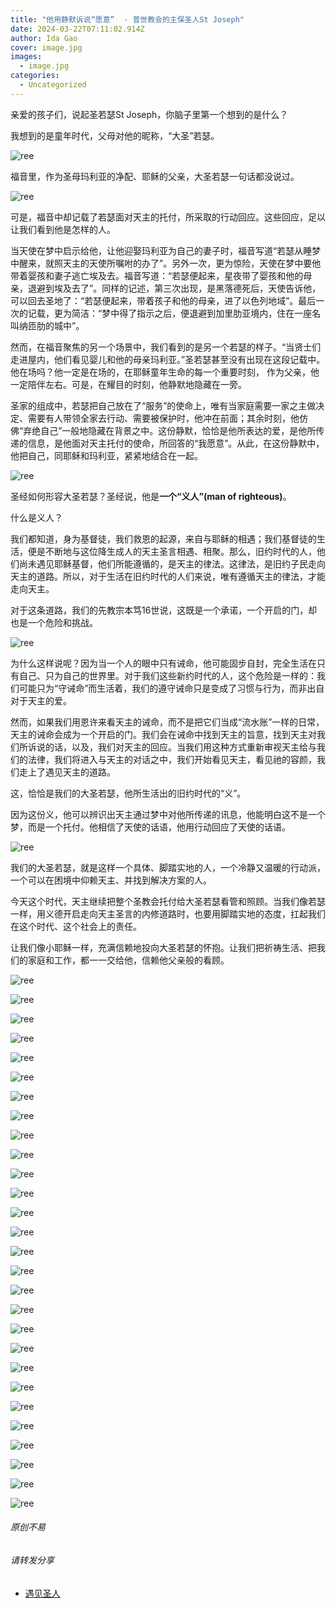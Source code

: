 ```yaml
---
title: "他用静默诉说“愿意”  - 普世教会的主保圣人St Joseph"
date: 2024-03-22T07:11:02.914Z
author: Ida Gao
cover: image.jpg
images:
  - image.jpg
categories:
  - Uncategorized
---
```


亲爱的孩子们，说起圣若瑟St Joseph，你脑子里第一个想到的是什么？

<!--more-->

我想到的是童年时代，父母对他的昵称，“大圣”若瑟。

  

![ree](https://static.wixstatic.com/media/55472c_edf85e4d12154967889ad33d973d67d0~mv2.jpg)

  

福音里，作为圣母玛利亚的净配、耶稣的父亲，大圣若瑟一句话都没说过。

  

![ree](https://static.wixstatic.com/media/55472c_592db79d80864de1bbf9cf585b1c2b97~mv2.jpg)

  

可是，福音中却记载了若瑟面对天主的托付，所采取的行动回应。这些回应，足以让我们看到他是怎样的人。

  

当天使在梦中启示给他，让他迎娶玛利亚为自己的妻子时，福音写道“若瑟从睡梦中醒来，就照天主的天使所嘱咐的办了”。另外一次，更为惊险，天使在梦中要他带着婴孩和妻子逃亡埃及去。福音写道：“若瑟便起来，星夜带了婴孩和他的母亲，退避到埃及去了”。同样的记述，第三次出现，是黑落德死后，天使告诉他，可以回去圣地了：“若瑟便起来，带着孩子和他的母亲，进了以色列地域”。最后一次的记载，更为简洁：“梦中得了指示之后，便退避到加里肋亚境内，住在一座名叫纳匝肋的城中”。

然而，在福音聚焦的另一个场景中，我们看到的是另一个若瑟的样子。“当贤士们走进屋内，他们看见婴儿和他的母亲玛利亚。”圣若瑟甚至没有出现在这段记载中。他在场吗？他一定是在场的，在耶稣童年生命的每一个重要时刻， 作为父亲，他一定陪伴左右。可是，在耀目的时刻，他静默地隐藏在一旁。

圣家的组成中，若瑟把自己放在了“服务”的使命上，唯有当家庭需要一家之主做决定、需要有人带领全家去行动、需要被保护时，他冲在前面；其余时刻，他仿佛“弃绝自己”一般地隐藏在背景之中。这份静默，恰恰是他所表达的爱，是他所传递的信息，是他面对天主托付的使命，所回答的“我愿意”。从此，在这份静默中，他把自己，同耶稣和玛利亚，紧紧地结合在一起。

  

![ree](https://static.wixstatic.com/media/55472c_b78db618c00448c188c5fd6fa9e5a6e5~mv2.jpg)

  

圣经如何形容大圣若瑟？圣经说，他是**一个“义人”(man of righteous)**。

  

什么是义人？

  

我们都知道，身为基督徒，我们救恩的起源，来自与耶稣的相遇；我们基督徒的生活，便是不断地与这位降生成人的天主圣言相遇、相聚。那么，旧约时代的人，他们尚未遇见耶稣基督，他们所能遵循的，是天主的律法。这律法，是旧约子民走向天主的道路。所以，对于生活在旧约时代的人们来说，唯有遵循天主的律法，才能走向天主。

  

对于这条道路，我们的先教宗本笃16世说，这既是一个承诺，一个开启的门，却也是一个危险和挑战。

  

  

![ree](https://static.wixstatic.com/media/55472c_ff55229369144b3299ca4b046a1133dd~mv2.jpg)

  

为什么这样说呢？因为当一个人的眼中只有诫命，他可能固步自封，完全生活在只有自己、只为自己的世界里。对于我们这些新约时代的人，这个危险是一样的：我们可能只为“守诫命”而生活着，我们的遵守诫命只是变成了习惯与行为，而非出自对于天主的爱。

  

然而，如果我们用恩许来看天主的诫命，而不是把它们当成“流水账”一样的日常，天主的诫命会成为一个开启的门。我们会在诫命中找到天主的旨意，找到天主对我们所诉说的话，以及，我们对天主的回应。当我们用这种方式重新审视天主给与我们的法律，我们将进入与天主的对话之中，我们开始看见天主，看见祂的容颜，我们走上了遇见天主的道路。

  

这，恰恰是我们的大圣若瑟，他所生活出的旧约时代的“义”。

  

因为这份义，他可以辨识出天主通过梦中对他所传递的讯息，他能明白这不是一个梦，而是一个托付。他相信了天使的话语，他用行动回应了天使的话语。

  

![ree](https://static.wixstatic.com/media/55472c_c6ad3f69c9934e0ca475dfe259ded399~mv2.jpg)

  

我们的大圣若瑟，就是这样一个具体、脚踏实地的人，一个冷静又温暖的行动派，一个可以在困境中仰赖天主、并找到解决方案的人。

  

今天这个时代，天主继续把整个圣教会托付给大圣若瑟看管和照顾。当我们像若瑟一样，用义德开启走向天主圣言的内修道路时，也要用脚踏实地的态度，扛起我们在这个时代、这个社会上的责任。

  

让我们像小耶稣一样，充满信赖地投向大圣若瑟的怀抱。让我们把祈祷生活、把我们的家庭和工作，都一一交给他，信赖他父亲般的看顾。

  

![ree](https://static.wixstatic.com/media/55472c_9f26b372296e483a810a228bd0760f6d~mv2.jpg)

  

![ree](https://static.wixstatic.com/media/55472c_f2a9a110ac2e4a4fb3d65e2547fdeb2e~mv2.jpg)

  

![ree](https://static.wixstatic.com/media/55472c_af419cbdb401440db953cb79cbd6b009~mv2.jpg)

  

![ree](https://static.wixstatic.com/media/55472c_075d8c4cfb414fdd86c6195f59f7ebd9~mv2.jpg)

  

![ree](https://static.wixstatic.com/media/55472c_e1a92216979e41a4a2b88c949f1d49f3~mv2.jpg)

  

![ree](https://static.wixstatic.com/media/55472c_17f201a666344b199f28136acb322def~mv2.jpg)

  

![ree](https://static.wixstatic.com/media/55472c_19671b2b1b104f6795d266b8e5831429~mv2.jpg)

  

![ree](https://static.wixstatic.com/media/55472c_676bb390e24a4c73848dc7c86bdfdc9c~mv2.jpg)

  

![ree](https://static.wixstatic.com/media/55472c_09ad9f0c66db47bf8330cd3bc64b5d58~mv2.jpg)

  

![ree](https://static.wixstatic.com/media/55472c_ade5c4ddf2dd4ef5a9a189bf08213811~mv2.jpg)

  

![ree](https://static.wixstatic.com/media/55472c_17055a2324dc46008f47b86ef5a967c5~mv2.jpg)

  

  

![ree](https://static.wixstatic.com/media/55472c_5766b8dfd78a45fa94715034b4bcfa45~mv2.jpg)

  

![ree](https://static.wixstatic.com/media/55472c_0c6e6a728f474d51b09b5ece81f8ec88~mv2.jpg)

  

![ree](https://static.wixstatic.com/media/55472c_863566703724415180c4f70875f70c83~mv2.jpg)

  

  

![ree](https://static.wixstatic.com/media/55472c_113546f5fa1d4cb99e9836919370e513~mv2.jpg)

  

![ree](https://static.wixstatic.com/media/55472c_e4d4e4be80824fa5bbd9876bb7c74b8d~mv2.jpg)

  

![ree](https://static.wixstatic.com/media/55472c_b75625f0463b4f73838fb3a206388cae~mv2.jpg)

  

![ree](https://static.wixstatic.com/media/55472c_60c42d9e2c9a47738900c0c28a3348a1~mv2.jpg)

  

  

![ree](https://static.wixstatic.com/media/55472c_c97e3df2f3a3475ca64ecb41073dd49a~mv2.jpg)

  

![ree](https://static.wixstatic.com/media/55472c_2a9baf62a43e4b63a06d2b0caf25e40b~mv2.jpg)

  

![ree](https://static.wixstatic.com/media/55472c_296bc1b20fb44c09a07e2b3f5831da8e~mv2.jpg)

  

  

![ree](https://static.wixstatic.com/media/55472c_517e22a4b6ef4688923ab9b37d875499~mv2.jpg)

  

  

![ree](https://static.wixstatic.com/media/55472c_c158730ec5b240cc9adaf8f4202bc40f~mv2.jpg)

  

![ree](https://static.wixstatic.com/media/55472c_e2f3158e4c1347fcab0fa3762e3c05b7~mv2.jpg)

  

![ree](https://static.wixstatic.com/media/55472c_11d0cdd2e239424d909cc7333bfa1644~mv2.jpg)

  

![ree](https://static.wixstatic.com/media/55472c_9642b0593b14471485cda8849a779eec~mv2.jpg)

  

![ree](https://static.wixstatic.com/media/55472c_83a347de14624f04ba34d31a58f93d10~mv2.jpg)

  

![ree](https://static.wixstatic.com/media/55472c_eeb6a5aa51cc49d5b9214d603ec6368d~mv2.jpg)

  

###### 原创不易

###### 请转发分享

*   [遇见圣人](https://www.urloveinme.com/首頁/categories/遇见圣人)

